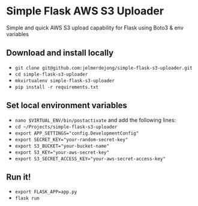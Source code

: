 # Simple Flask AWS S3 Uploader
Simple and quick AWS S3 upload capability for Flask using Boto3 &amp; env variables

## Download and install locally
* `git clone git@github.com:jelmerdejong/simple-flask-s3-uploader.git`
* `cd simple-flask-s3-uploader`
* `mkvirtualenv simple-flask-s3-uploader`
* `pip install -r requirements.txt`

## Set local environment variables
* `nano $VIRTUAL_ENV/bin/postactivate` and add the following lines:
* `cd ~/Projects/simple-flask-s3-uploader`
* `export APP_SETTINGS="config.DevelopmentConfig"`
* `export SECRET_KEY="your-random-secret-key"`
* `export S3_BUCKET="your-bucket-name"`
* `export S3_KEY="your-aws-secret-key"`
* `export S3_SECRET_ACCESS_KEY="your-aws-secret-access-key"`

## Run it!
* `export FLASK_APP=app.py`
* `flask run`
